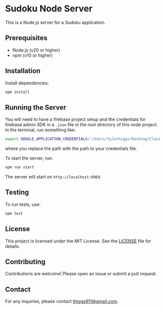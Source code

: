 # Sudoku Node Server

This is a Node.js server for a Sudoku application.

## Prerequisites

- Node.js (v20 or higher)
- npm (v10 or higher)

## Installation

Install dependencies:

```sh
npm install
```

## Running the Server

You will need to have a firebase project setup and the credentials for firebase admin SDK in a `.json` file in the root directory of this node project. In the terminal, run something like:

```sh
export GOOGLE_APPLICATION_CREDENTIALS="/Users/tylerhiggs/Desktop/Class information/Personal Projects/sudoku-ng/sudoku-node/sudoku-6fbd2-firebase-adminsdk-fbsvc-608e73c5d4.json"
```

where you replace the path with the path to your credentials file.

To start the server, run:

```sh
npm run start
```

The server will start on `http://localhost:6969`.

## Testing

To run tests, use:

```sh
npm test
```

## License

This project is licensed under the MIT License. See the [LICENSE](LICENSE) file for details.

## Contributing

Contributions are welcome! Please open an issue or submit a pull request.

## Contact

For any inquiries, please contact [thiggs911@gmail.com](mailto:thiggs911@gmail.com).
